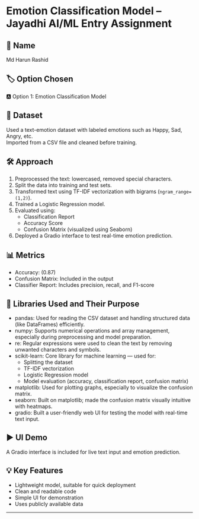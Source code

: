 # Emotion Classification Model – Jayadhi AI/ML Entry Assignment

## 👤 Name
Md Harun Rashid

## 🏷️ Option Chosen
🅰️ Option 1: Emotion Classification Model

## 📁 Dataset
Used a text-emotion dataset with labeled emotions such as Happy, Sad, Angry, etc.  
Imported from a CSV file and cleaned before training.

## 🛠️ Approach
1. Preprocessed the text: lowercased, removed special characters.
2. Split the data into training and test sets.
3. Transformed text using TF-IDF vectorization with bigrams (`ngram_range=(1,2)`).
4. Trained a Logistic Regression model.
5. Evaluated using:
   - Classification Report
   - Accuracy Score
   - Confusion Matrix (visualized using Seaborn)
6. Deployed a Gradio interface to test real-time emotion prediction.

## 📊 Metrics
- Accuracy: (0.87)
- Confusion Matrix: Included in the output
- Classifier Report: Includes precision, recall, and F1-score

## 🧪 Libraries Used and Their Purpose

- pandas: Used for reading the CSV dataset and handling structured data (like DataFrames) efficiently.
- numpy: Supports numerical operations and array management, especially during preprocessing and model preparation.
- re: Regular expressions were used to clean the text by removing unwanted characters and symbols.
- scikit-learn: Core library for machine learning — used for:
  - Splitting the dataset
  - TF-IDF vectorization
  - Logistic Regression model
  - Model evaluation (accuracy, classification report, confusion matrix)
- matplotlib: Used for plotting graphs, especially to visualize the confusion matrix.
- seaborn: Built on matplotlib; made the confusion matrix visually intuitive with heatmaps.
- gradio: Built a user-friendly web UI for testing the model with real-time text input.

## ▶️ UI Demo
A Gradio interface is included for live text input and emotion prediction.

## 💡 Key Features
- Lightweight model, suitable for quick deployment
- Clean and readable code
- Simple UI for demonstration
- Uses publicly available data

---
